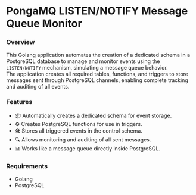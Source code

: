 # PongaMQ LISTEN/NOTIFY Message Queue Monitor

### Overview
This Golang application automates the creation of a dedicated schema in a PostgreSQL database to manage and monitor events using the `LISTEN/NOTIFY` mechanism, simulating a message queue behavior.  
The application creates all required tables, functions, and triggers to store messages sent through PostgreSQL channels, enabling complete tracking and auditing of all events.

### Features
- 📦 Automatically creates a dedicated schema for event storage.
- ⚙️ Creates PostgreSQL functions for use in triggers.
- 🛠️ Stores all triggered events in the control schema.
- 🔍 Allows monitoring and auditing of all sent messages.
- 📊 Works like a message queue directly inside PostgreSQL.

### Requirements
- Golang
- PostgreSQL
